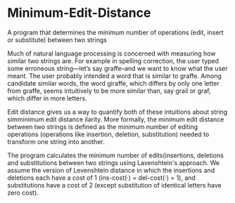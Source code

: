 # Minimum-Edit-Distance
A program that determines the minimum number of operations (edit, insert or substitute) between two strings

Much of natural language processing is concerned with measuring how similar two strings are. For example in spelling correction, the user typed some erroneous
string—let’s say graffe–and we want to know what the user meant. The user probably intended a word that is similar to graffe. Among candidate similar words,
the word giraffe, which differs by only one letter from graffe, seems intuitively to be more similar than, say grail or graf, which differ in more letters.

Edit distance gives us a way to quantify both of these intuitions about string simminimum edit distance ilarity. More formally, the minimum edit distance between two strings is defined
as the minimum number of editing operations (operations like insertion, deletion,
substitution) needed to transform one string into another.

The program calculates the minimum number of edits(insertions, deletions and substitutions between two strings using Lavenshtein's approach.
We assume the version of Levenshtein distance in which the insertions and deletions each have a cost of 1 (ins-cost(·) = del-cost(·) = 1), and substitutions have a
cost of 2 (except substitution of identical letters have zero cost).
